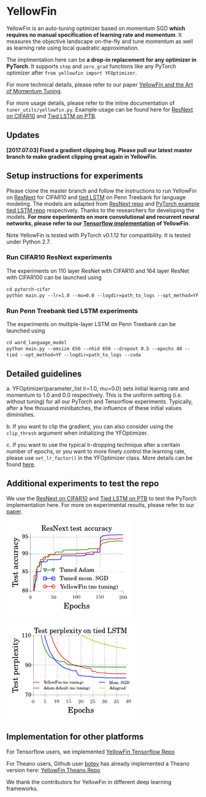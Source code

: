 # YellowFin

YellowFin is an auto-tuning optimizer based on momentum SGD **which requires no manual specification of learning rate and momentum**. It measures the objective landscape on-the-fly and tune momentum as well as learning rate using local quadratic approximation.

The implmentation here can be **a drop-in replacement for any optimizer in PyTorch**. It supports ```step``` and ```zero_grad``` functions like any PyTorch optimizer after ```from yellowfin import YFOptimizer```. 

For more technical details, please refer to our paper [YellowFin and the Art of Momentum Tuning](https://arxiv.org/abs/1706.03471).

For more usage details, please refer to the inline documentation of ```tuner_utils/yellowfin.py```. Example usage can be found here for [ResNext on CIFAR10](https://github.com/JianGoForIt/YellowFin_Pytorch/blob/master/pytorch-cifar/main.py#L91) and [Tied LSTM on PTB](https://github.com/JianGoForIt/YellowFin_Pytorch/blob/master/word_language_model/main.py#L191).

## Updates
**[2017.07.03] Fixed a gradient clipping bug. Please pull our latest master branch to make gradient clipping great again in YellowFin.**

## Setup instructions for experiments
Please clone the master branch and follow the instructions to run YellowFin on [ResNext](https://arxiv.org/abs/1611.05431) for CIFAR10 and [tied LSTM](https://arxiv.org/pdf/1611.01462.pdf) on Penn Treebank for language modeling. The models are adapted from [ResNext repo](https://github.com/kuangliu/pytorch-cifar) and [PyTorch example tied LSTM repo](https://github.com/pytorch/examples/tree/master/word_language_model) respectively. Thanks to the researchers for developing the models. **For more experiments on more convolutional and recurrent neural networks, please refer to our [Tensorflow implementation](https://github.com/JianGoForIt/YellowFin) of YellowFin**.

Note YellowFin is tested with PyTorch v0.1.12 for compatibility. It is tested under Python 2.7.

### Run CIFAR10 ResNext experiments
The experiments on 110 layer ResNet with CIFAR10 and 164 layer ResNet with CIFAR100 can be launched using
```
cd pytorch-cifar
python main.py --lr=1.0 --mu=0.0 --logdir=path_to_logs --opt_method=YF
```

### Run Penn Treebank tied LSTM experiments
The experiments on multiple-layer LSTM on Penn Treebank can be launched using
```
cd word_language_model
python main.py --emsize 650 --nhid 650 --dropout 0.5 --epochs 40 --tied --opt_method=YF --logdir=path_to_logs --cuda
```

## Detailed guidelines
a. YFOptimizer(parameter_list lr=1.0, mu=0.0) sets initial learnig rate and momentum to 1.0 and 0.0 respectively. This is the uniform setting (i.e. without tuning) for all our PyTorch and Tensorflow experiments. Typically, after a few thousand minibatches, the influence of these initial values diminishes.

b. If you want to clip the gradient, you can also consider using the ```clip_thresh``` argument when initializing the YFOptimizer.

c. If you want to use the typical lr-dropping technique after a ceritain number of epochs, or you want to more finely control the learning rate, please use ```set_lr_factor()``` in the YFOptimizer class. More details can be found [here](https://github.com/JianGoForIt/YellowFin_Pytorch/blob/master/tuner_utils/yellowfin.py#L22). 

## Additional experiments to test the repo
We use the [ResNext on CIFAR10](https://github.com/JianGoForIt/YellowFin_Pytorch/blob/master/pytorch-cifar/main.py#L91) and [Tied LSTM on PTB](https://github.com/JianGoForIt/YellowFin_Pytorch/blob/master/word_language_model/main.py#L191) to test the PyTorch implementation here. For more on experimental results, please refer to our [paper](https://arxiv.org/abs/1706.03471).

![ResNext](plots/resnext_test_acc.png)

![Tied LSTM](plots/tied_ptb_test_perp.png)


## Implementation for other platforms
For Tensorflow users, we implemented [YellowFin Tensorflow Repo](https://github.com/JianGoForIt/YellowFin)

For Theano users, Github user [botev](https://github.com/botev) has already implemented a Theano version here: [YellowFin Theano Repo](https://gist.github.com/botev/f8b32c00eafee222e47393f7f0747666) 

We thank the contributors for YellowFin in different deep learning frameworks.
